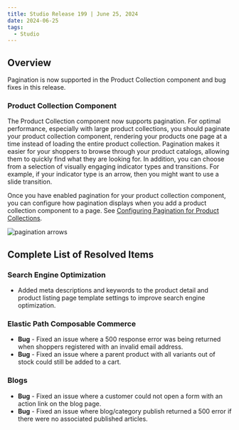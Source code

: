 ```yaml
---
title: Studio Release 199 | June 25, 2024
date: 2024-06-25
tags:
  - Studio
---
```


## Overview

Pagination is now supported in the Product Collection component and bug fixes in this release.

### Product Collection Component

The Product Collection component now supports pagination. For optimal performance, especially with large product collections, you should paginate your product collection component, rendering your products one page at a time instead of loading the entire product collection. Pagination makes it easier for your shoppers to browse through your product catalogs, allowing them to quickly find what they are looking for. In addition, you can choose from a selection of visually engaging indicator types and transitions. For example, if your indicator type is an arrow, then you might want to use a slide transition.

Once you have enabled pagination for your product collection component, you can configure how pagination displays when you add a product collection component to a page. See [Configuring Pagination for Product Collections](/docs/studio/developers/e-commerce/product-collection).

![pagination arrows](/assets/studio/pagination-numbers.png)

## Complete List of Resolved Items

### Search Engine Optimization

* Added meta descriptions and keywords to the product detail and product listing page template settings to improve search engine optimization.

### Elastic Path Composable Commerce

* **Bug** - Fixed an issue where a 500 response error was being returned when shoppers registered with an invalid email address.
* **Bug** - Fixed an issue where a parent product with all variants out of stock could still be added to a cart.

### Blogs

* **Bug** - Fixed an issue where a customer could not open a form with an action link on the blog page.
* **Bug** - Fixed an issue where blog/category publish returned a 500 error if there were no associated published articles.



